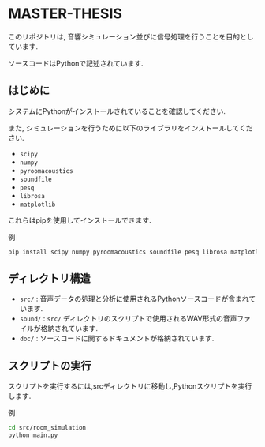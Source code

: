 # MASTER-THESIS

このリポジトリは, 音響シミュレーション並びに信号処理を行うことを目的としています.

ソースコードはPythonで記述されています.

## はじめに

システムにPythonがインストールされていることを確認してください.

また, シミュレーションを行うために以下のライブラリをインストールしてください.

- `scipy`
- `numpy`
- `pyroomacoustics`
- `soundfile`
- `pesq`
- `librosa`
- `matplotlib`

これらはpipを使用してインストールできます.

例

```bash
pip install scipy numpy pyroomacoustics soundfile pesq librosa matplotlib
```

## ディレクトリ構造

- `src/` : 音声データの処理と分析に使用されるPythonソースコードが含まれています.
- `sound/` : `src/` ディレクトリのスクリプトで使用されるWAV形式の音声ファイルが格納されています.
- `doc/` : ソースコードに関するドキュメントが格納されています.

## スクリプトの実行

スクリプトを実行するには,srcディレクトリに移動し,Pythonスクリプトを実行します.

例

```bash
cd src/room_simulation
python main.py
```
